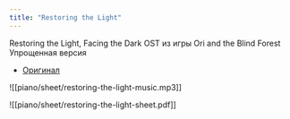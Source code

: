 ```yaml
---
title: "Restoring the Light"
---
```

Restoring the Light, Facing the Dark
OST из игры Ori and the Blind Forest
Упрощенная версия
- [Оригинал](https://youtu.be/utGn3_V54Is)

![[piano/sheet/restoring-the-light-music.mp3]]

![[piano/sheet/restoring-the-light-sheet.pdf]]